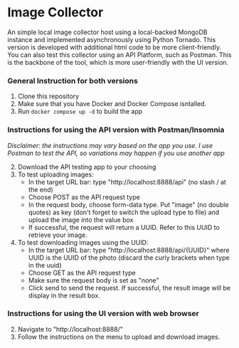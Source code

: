 # Image Collector

An simple local image collector host using a local-backed MongoDB instance and implemented asynchronously using Python Tornado. This version is developed with additional html code to be more client-friendly. You can also test this collector using an API Platform, such as Postman. This is the backbone of the tool, which is more user-friendly with the UI version. 

### General Instruction for both versions

1. Clone this repository
2. Make sure that you have Docker and Docker Compose isntalled. 
3. Run `docker compose up -d` to build the app

### Instructions for using the API version with Postman/Insomnia
*Disclaimer: the instructions may vary based on the app you use. I use Postman to test the API, so variations may happen if you use another app*

2. Download the API testing app to your choosing
3. To test uploading images:
    - In the target URL bar: type "http://localhost:8888/api" (no slash / at the end)
    - Choose POST as the API request type
    - In the request body, choose form-data type. Put "image" (no double quotes) as key (don't forget to switch the upload type to file) and upload the image into the value box
    - If successful, the request will return a UUID. Refer to this UUID to retrieve your image.
4. To test downloading images using the UUID:
    - In the target URL bar: type "http://localhost:8888/api/{UUID}" where UUID is the UUID of the photo (discard the curly brackets when type in the uuid)
    - Choose GET as the API request type
    - Make sure the request body is set as "none"
    - Click send to send the request. If successful, the result image will be display in the result box.

### Instructions for using the UI version with web browser
2. Navigate to "http://localhost:8888/"
3. Follow the instructions on the menu to upload and download images. 
